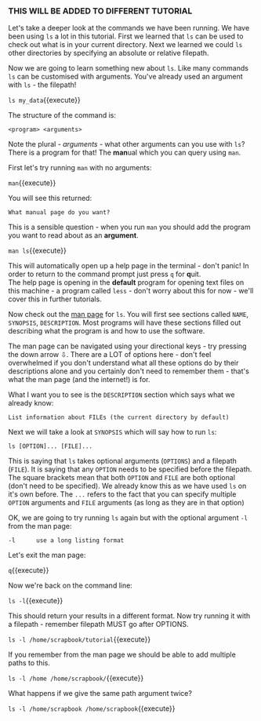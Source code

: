 ### THIS WILL BE ADDED TO DIFFERENT TUTORIAL

Let's take a deeper look at the commands we have been running.  We have
been using `ls` a lot in this tutorial.  First we learned that `ls` can be used 
to check out what is in your current directory.  Next we learned we could `ls` 
other directories by specifying an absolute or relative filepath.

Now we are going to learn something new about `ls`. Like many commands `ls` can 
be customised with arguments.  You've already used an argument with `ls` - the 
filepath!

`ls my_data`{{execute}}

The structure of the command is:

`<program> <arguments>`

Note the plural - *arguments* - what other arguments can you use with `ls`? 
There is a program for that! The **man**ual which you can query using `man`.

First let's try running `man` with no arguments:

`man`{{execute}}

You will see this returned:

`What manual page do you want?`

This is a sensible question - when you run `man` you should add the program 
you want to read about as an **argument**.

`man ls`{{execute}}

This will automatically open up a help page in the terminal - don't 
panic! In order to return to the command prompt just press `q` for **q**uit.  
The help page is opening in the **default** program for opening text files on 
this machine - a program called `less` - don't worry about this for now - 
we'll cover this in further tutorials.

Now check out the [man page](https://en.wikipedia.org/wiki/Man_page) for `ls`.
You will first see sections called `NAME`, `SYNOPSIS`, `DESCRIPTION`.  Most 
programs will have these sections filled out describing what the program is and 
how to use the software.

The man page can be navigated using your directional keys - try pressing the 
down arrow ⇩.  There are a LOT of options here - don't feel overwhelmed if you 
don't understand what all these options do by their descriptions alone and you 
certainly don't need to remember them - that's what the man page 
(and the internet!) is for.

What I want you to see is the `DESCRIPTION` section which says what we already 
know: 

`List information about FILEs (the current directory by default)`

Next we will take a look at `SYNOPSIS` which will say how to run `ls`:

`ls [OPTION]... [FILE]...`

This is saying that `ls` takes optional arguments (`OPTIONS`) and a filepath 
(`FILE`).  It is saying that any `OPTION` needs to be specified before the 
filepath.  The square brackets mean that both `OPTION` and `FILE` are both 
optional (don't need to be specified).  We already know this as we have used 
`ls` on it's own before.  The `...` refers to the fact that you can specify 
multiple `OPTION` arguments and `FILE` arguments (as long as they are in that 
option)

OK, we are going to try running `ls` again but with the optional argument `-l` 
from the man page:

`-l      use a long listing format`

Let's exit the man page:

`q`{{execute}}

Now we're back on the command line:

`ls -l`{{execute}}

This should return your results in a different format.  Now try running it 
with a filepath - remember filepath MUST go after OPTIONS.

`ls -l /home/scrapbook/tutorial`{{execute}}

If you remember from the man page we should be able to add multiple paths to 
this.

`ls -l /home /home/scrapbook/`{{execute}}

What happens if we give the same path argument twice?

`ls -l /home/scrapbook /home/scrapbook`{{execute}}


